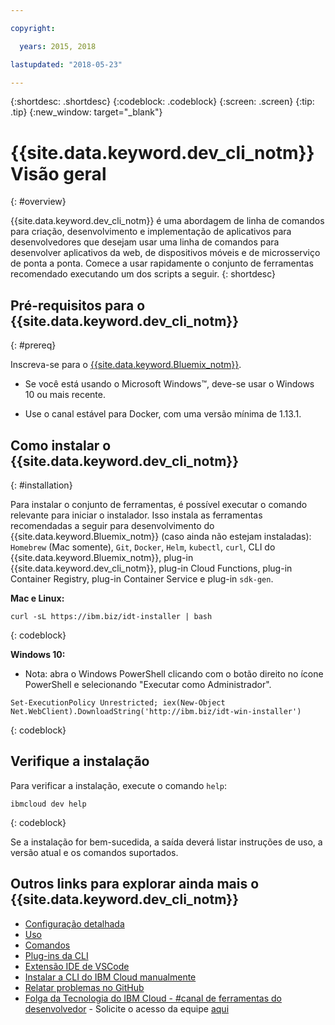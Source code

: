 ```yaml
---

copyright:

  years: 2015, 2018

lastupdated: "2018-05-23"

---
```


{:shortdesc: .shortdesc}
{:codeblock: .codeblock}
{:screen: .screen}
{:tip: .tip}
{:new_window: target="_blank"}

# {{site.data.keyword.dev_cli_notm}} Visão geral
{: #overview}

{{site.data.keyword.dev_cli_notm}} é uma abordagem de linha de comandos para criação, desenvolvimento e implementação de aplicativos para desenvolvedores que desejam usar uma linha de comandos para desenvolver aplicativos da web, de dispositivos móveis e de microsserviço de ponta a ponta. Comece a usar rapidamente o conjunto de ferramentas recomendado executando um dos scripts a seguir.
{: shortdesc}

## Pré-requisitos para o {{site.data.keyword.dev_cli_notm}}
{: #prereq}

Inscreva-se para o [{{site.data.keyword.Bluemix_notm}}](http://ibm.biz/ibm-registration).

* Se você está usando o Microsoft Windows&trade;, deve-se usar o Windows 10 ou mais recente.

* Use o canal estável para Docker, com uma versão mínima de 1.13.1.

## Como instalar o {{site.data.keyword.dev_cli_notm}}
{: #installation}

Para instalar o conjunto de ferramentas, é possível executar o comando relevante para iniciar o instalador. Isso instala as ferramentas recomendadas a seguir para desenvolvimento do {{site.data.keyword.Bluemix_notm}} (caso ainda não estejam instaladas): `Homebrew` (Mac somente), `Git`, `Docker`, `Helm`, `kubectl`, `curl`, CLI do {{site.data.keyword.Bluemix_notm}}, plug-in {{site.data.keyword.dev_cli_notm}}, plug-in Cloud Functions, plug-in Container Registry, plug-in Container Service e plug-in `sdk-gen`.

**Mac e Linux:**

```
curl -sL https://ibm.biz/idt-installer | bash
```
{: codeblock}


**Windows 10:**

* Nota: abra o Windows PowerShell clicando com o botão direito no ícone PowerShell e selecionando "Executar como Administrador".

```
Set-ExecutionPolicy Unrestricted; iex(New-Object Net.WebClient).DownloadString('http://ibm.biz/idt-win-installer')
```
{: codeblock}

## Verifique a instalação
Para verificar a instalação, execute o comando `help`:

```
ibmcloud dev help
```
{: codeblock}

Se a instalação for bem-sucedida, a saída deverá listar instruções de uso, a versão atual e os comandos suportados.


## Outros links para explorar ainda mais o {{site.data.keyword.dev_cli_notm}}

- [Configuração detalhada](/docs/cli/idt/setting_up_idt.html)
- [Uso ](/docs/cli/idt/index.html)
- [Comandos](/docs/cli/idt/commands.html)
- [Plug-ins da CLI](/docs/cli/reference/bluemix_cli/extend_cli.html)
- [Extensão IDE de VSCode](/docs/cli/idt/vscode.html)
- [Instalar a CLI do IBM Cloud manualmente](/docs/cli/reference/bluemix_cli/get_started.html)
- [Relatar problemas no GitHub](https://github.com/IBM-Cloud/ibm-cloud-developer-tools/issues)
- [Folga da Tecnologia do IBM Cloud - #canal de ferramentas do desenvolvedor](https://ibm-cloud-tech.slack.com) - Solicite o acesso da equipe [aqui](https://slack-invite-ibm-cloud-tech.mybluemix.net/)
